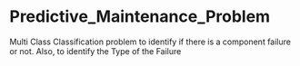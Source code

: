 # Predictive_Maintenance_Problem
Multi Class Classification problem to identify if there is a component failure or not. Also, to identify the Type of the Failure
